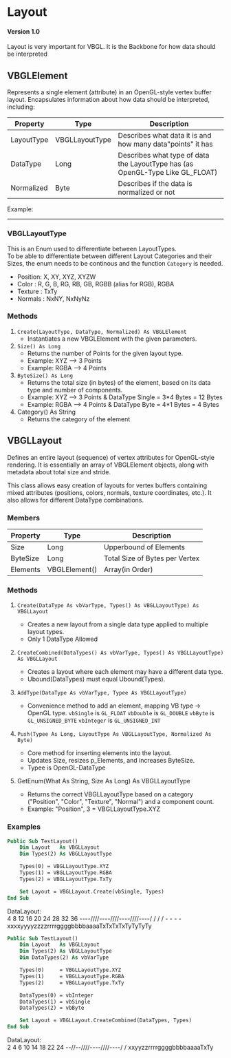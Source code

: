 # Layout
#### Version 1.0

Layout is very important for VBGL.
It is the Backbone for how data should be interpreted

## VBGLElement

Represents a single element (attribute) in an OpenGL-style vertex buffer layout.
Encapsulates information about how data should be interpreted, including:

| Property    | Type            | Description |
| --------    | -------         | -------     |
| LayoutType  | VBGLLayoutType  | Describes what data it is and how many data"points" it has
| DataType    | Long            | Describes what type of data the LayoutType has (as OpenGL-Type Like GL_FLOAT)
| Normalized  | Byte            | Describes if the data is normalized or not

Example:


---

### VBGLLayoutType
This is an Enum used to differentiate between LayoutTypes.  
To be able to differentiate between different Layout Categories and their Sizes, the enum needs to be continous and the function `Category` is needed.  
* Position: X, XY, XYZ, XYZW
* Color   : R, G, B, RG, RB, GB, RGBB (alias for RGB), RGBA
* Texture : TxTy
* Normals : NxNY, NxNyNz


### Methods
1. `Create(LayoutType, DataType, Normalized) As VBGLElement`
    * Instantiates a new VBGLElement with the given parameters.
2. `Size() As Long`
    * Returns the number of Points for the given layout type.
    * Example: XYZ  --> 3 Points
    * Example: RGBA --> 4 Points
3. `ByteSize() As Long`
    * Returns the total size (in bytes) of the element, based on its data type and number of components.
    * Example: XYZ  --> 3 Points & DataType Single = 3*4 Bytes = 12 Bytes
    * Example: RGBA --> 4 Points & DataType Byte   = 4*1 Bytes = 4  Bytes
4. Category() As String
    * Returns the category of the element

## VBGLLayout
Defines an entire layout (sequence) of vertex attributes for OpenGL-style rendering.
It is essentially an array of VBGLElement objects, along with metadata about total size and stride.

This class allows easy creation of layouts for vertex buffers containing mixed attributes (positions, colors, normals, texture coordinates, etc.).
It also allows for different DataType combinations.  


### Members

| Property    | Type          | Description |
| --------    | -------       | -------     |
| Size        | Long          | Upperbound of Elements
| ByteSize    | Long          | Total Size of Bytes per Vertex
| Elements    | VBGLElement() | Array(in Order)

### Methods

1. `Create(DataType As vbVarType, Types() As VBGLLayoutType) As VBGLLayout`
    * Creates a new layout from a single data type applied to multiple layout types.
    * Only 1 DataType Allowed

2. `CreateCombined(DataTypes() As vbVarType, Types() As VBGLLayoutType) As VBGLLayout`
    * Creates a layout where each element may have a different data type.
    * Ubound(DataTypes) must equal Ubound(Types).

3. `AddType(DataType As vbVarType, Typee As VBGLLayoutType)`
    * Convenience method to add an element, mapping VB type → OpenGL type.
    `vbSingle`  is `GL_FLOAT`
    `vbDouble`  is `GL_DOUBLE`
    `vbByte`    is `GL_UNSIGNED_BYTE`
    `vbInteger` is `GL_UNSIGNED_INT`

4. `Push(Typee As Long, LayoutType As VBGLLayoutType, Normalized As Byte)`
    * Core method for inserting elements into the layout.
    * Updates Size, resizes p_Elements, and increases ByteSize.
    * Typee is OpenGL-DataType

5. GetEnum(What As String, Size As Long) As VBGLLayoutType
    * Returns the correct VBGLLayoutType based on a category ("Position", "Color", "Texture", "Normal") and a component count.
    * Example: "Position", 3 = VBGLLayoutType.XYZ

### Examples
```vb
Public Sub TestLayout()
    Dim Layout   As VBGLLayout
    Dim Types(2) As VBGLLayoutType

    Types(0) = VBGLLayoutType.XYZ
    Types(1) = VBGLLayoutType.RGBA
    Types(2) = VBGLLayoutType.TxTy

    Set Layout = VBGLLayout.Create(vbSingle, Types)
End Sub
```
DataLayout:  
   4   8   12  16  20  24   28    32      36
----////----////----////----/ / / / - - - -
xxxxyyyyzzzzrrrrggggbbbbaaaaTxTxTxTxTyTyTyTy

```vb
Public Sub TestLayout()
    Dim Layout   As VBGLLayout
    Dim Types(2) As VBGLLayoutType
    Dim DataTypes(2) As vbVarType

    Types(0)     = VBGLLayoutType.XYZ
    Types(1)     = VBGLLayoutType.RGBA
    Types(2)     = VBGLLayoutType.TxTy

    DataTypes(0) = vbInteger
    DataTypes(1) = vbSingle
    DataTypes(2) = vbByte

    Set Layout = VBGLLayout.CreateCombined(DataTypes, Types)
End Sub
```
DataLayout:  
 2 4 6   10  14  18  22  24
--//--////----////----/ /
xxyyzzrrrrggggbbbbaaaaTxTy